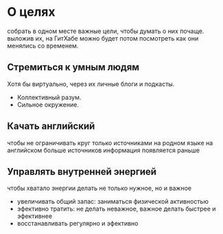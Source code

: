 # О целях

собрать в одном месте важные цели, чтобы думать о них почаще.
выложив их, на ГитХабе можно будет потом посмотреть как они менялись со временем.

#####

## Стремиться к умным людям

Хотя бы виртуально, через их личные блоги и подкасты.
- Коллективный разум.
- Сильное окружение.


## Качать английский
чтобы не ограничивать круг только источниками на родном языке
на английском больше источников
информация появляется раньше


## Управлять внутренней энергией 
чтобы хватало энергии делать не только нужное, но и важное
- увеличивать общий запас: заниматься физической активностью
- эфективно тратить: не делать неважное, важное делать быстрее и эфективнее
- восстанавливать регулярно и эфективно 

